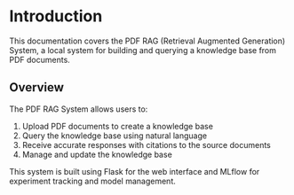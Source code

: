 # Introduction

This documentation covers the PDF RAG (Retrieval Augmented Generation) System, a local system for building and querying a knowledge base from PDF documents.

## Overview

The PDF RAG System allows users to:

1. Upload PDF documents to create a knowledge base
2. Query the knowledge base using natural language
3. Receive accurate responses with citations to the source documents
4. Manage and update the knowledge base

This system is built using Flask for the web interface and MLflow for experiment tracking and model management.
